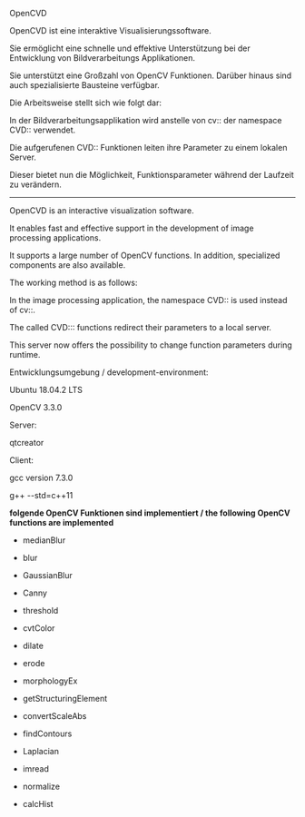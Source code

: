 OpenCVD

OpenCVD ist eine interaktive Visualisierungssoftware.

Sie ermöglicht eine schnelle und effektive Unterstützung bei der
Entwicklung von Bildverarbeitungs Applikationen.

Sie unterstützt eine Großzahl von OpenCV Funktionen. Darüber hinaus sind
auch spezialisierte Bausteine verfügbar.

Die Arbeitsweise stellt sich wie folgt dar:

 In der Bildverarbeitungsapplikation wird anstelle von cv:: der
namespace CVD:: verwendet.

 Die aufgerufenen CVD:: Funktionen leiten ihre Parameter zu einem
lokalen Server.

 Dieser bietet nun die Möglichkeit, Funktionsparameter während der
Laufzeit zu verändern.

-----------------------------------------------------------------------------------------------------------------------------------------

OpenCVD is an interactive visualization software.

It enables fast and effective support in the development of image
processing applications.

It supports a large number of OpenCV functions. In addition, specialized
components are also available.

The working method is as follows:

 In the image processing application, the namespace CVD:: is used
instead of cv::.

 The called CVD::: functions redirect their parameters to a local
server.

 This server now offers the possibility to change function parameters
during runtime.

Entwicklungsumgebung / development-environment:

Ubuntu 18.04.2 LTS

OpenCV 3.3.0

Server:

qtcreator

Client:

gcc version 7.3.0

g++ --std=c++11

**folgende OpenCV Funktionen sind implementiert / the following OpenCV
functions are implemented**

- medianBlur

- blur

- GaussianBlur

- Canny

- threshold

- cvtColor

- dilate

- erode

- morphologyEx

- getStructuringElement

- convertScaleAbs

- findContours

- Laplacian

- imread

- normalize

- calcHist


